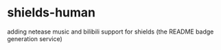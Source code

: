 # shields-human
adding netease music and bilibili support for shields (the README badge generation service)
